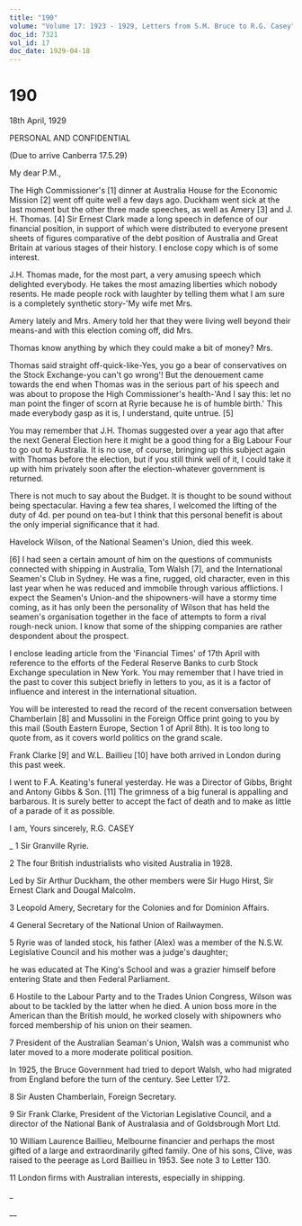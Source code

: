 ```yaml
---
title: "190"
volume: "Volume 17: 1923 - 1929, Letters from S.M. Bruce to R.G. Casey"
doc_id: 7321
vol_id: 17
doc_date: 1929-04-18
---
```


# 190

18th April, 1929

PERSONAL AND CONFIDENTIAL

(Due to arrive Canberra 17.5.29)

My dear P.M.,

The High Commissioner's [1] dinner at Australia House for the Economic Mission [2] went off quite well a few days ago. Duckham went sick at the last moment but the other three made speeches, as well as Amery [3] and J. H. Thomas. [4] Sir Ernest Clark made a long speech in defence of our financial position, in support of which were distributed to everyone present sheets of figures comparative of the debt position of Australia and Great Britain at various stages of their history. I enclose copy which is of some interest.

J.H. Thomas made, for the most part, a very amusing speech which delighted everybody. He takes the most amazing liberties which nobody resents. He made people rock with laughter by telling them what I am sure is a completely synthetic story-'My wife met Mrs.

Amery lately and Mrs. Amery told her that they were living well beyond their means-and with this election coming off, did Mrs.

Thomas know anything by which they could make a bit of money? Mrs.

Thomas said straight off-quick-like-Yes, you go a bear of conservatives on the Stock Exchange-you can't go wrong'! But the denouement came towards the end when Thomas was in the serious part of his speech and was about to propose the High Commissioner's health-'And I say this: let no man point the finger of scorn at Ryrie because he is of humble birth.' This made everybody gasp as it is, I understand, quite untrue. [5]

You may remember that J.H. Thomas suggested over a year ago that after the next General Election here it might be a good thing for a Big Labour Four to go out to Australia. It is no use, of course, bringing up this subject again with Thomas before the election, but if you still think well of it, I could take it up with him privately soon after the election-whatever government is returned.

There is not much to say about the Budget. It is thought to be sound without being spectacular. Having a few tea shares, I welcomed the lifting of the duty of 4d. per pound on tea-but I think that this personal benefit is about the only imperial significance that it had.

Havelock Wilson, of the National Seamen's Union, died this week.

[6] I had seen a certain amount of him on the questions of communists connected with shipping in Australia, Tom Walsh [7], and the International Seamen's Club in Sydney. He was a fine, rugged, old character, even in this last year when he was reduced and immobile through various afflictions. I expect the Seamen's Union-and the shipowners-will have a stormy time coming, as it has only been the personality of Wilson that has held the seamen's organisation together in the face of attempts to form a rival rough-neck union. I know that some of the shipping companies are rather despondent about the prospect.

I enclose leading article from the 'Financial Times' of 17th April with reference to the efforts of the Federal Reserve Banks to curb Stock Exchange speculation in New York. You may remember that I have tried in the past to cover this subject briefly in letters to you, as it is a factor of influence and interest in the international situation.

You will be interested to read the record of the recent conversation between Chamberlain [8] and Mussolini in the Foreign Office print going to you by this mail (South Eastern Europe, Section 1 of April 8th). It is too long to quote from, as it covers world politics on the grand scale.

Frank Clarke [9] and W.L. Baillieu [10] have both arrived in London during this past week.

I went to F.A. Keating's funeral yesterday. He was a Director of Gibbs, Bright and Antony Gibbs &amp; Son. [11] The grimness of a big funeral is appalling and barbarous. It is surely better to accept the fact of death and to make as little of a parade of it as possible.

I am, Yours sincerely, R.G. CASEY 

_ 1 Sir Granville Ryrie.

2 The four British industrialists who visited Australia in 1928.

Led by Sir Arthur Duckham, the other members were Sir Hugo Hirst, Sir Ernest Clark and Dougal Malcolm.

3 Leopold Amery, Secretary for the Colonies and for Dominion Affairs.

4 General Secretary of the National Union of Railwaymen.

5 Ryrie was of landed stock, his father (Alex) was a member of the N.S.W. Legislative Council and his mother was a judge's daughter;

he was educated at The King's School and was a grazier himself before entering State and then Federal Parliament.

6 Hostile to the Labour Party and to the Trades Union Congress, Wilson was about to be tackled by the latter when he died. A union boss more in the American than the British mould, he worked closely with shipowners who forced membership of his union on their seamen.

7 President of the Australian Seaman's Union, Walsh was a communist who later moved to a more moderate political position.

In 1925, the Bruce Government had tried to deport Walsh, who had migrated from England before the turn of the century. See Letter 172.

8 Sir Austen Chamberlain, Foreign Secretary.

9 Sir Frank Clarke, President of the Victorian Legislative Council, and a director of the National Bank of Australasia and of Goldsbrough Mort Ltd.

10 William Laurence Baillieu, Melbourne financier and perhaps the most gifted of a large and extraordinarily gifted family. One of his sons, Clive, was raised to the peerage as Lord Baillieu in 1953. See note 3 to Letter 130.

11 London firms with Australian interests, especially in shipping.

_

__
